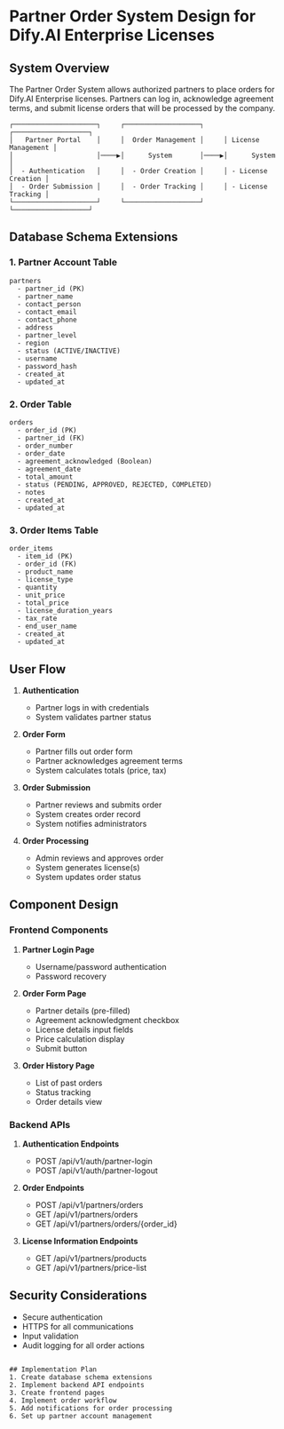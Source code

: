 # Partner Order System Design for Dify.AI Enterprise Licenses

## System Overview
The Partner Order System allows authorized partners to place orders for Dify.AI Enterprise licenses. Partners can log in, acknowledge agreement terms, and submit license orders that will be processed by the company.

```
┌─────────────────────┐     ┌───────────────────┐     ┌───────────────────┐
│   Partner Portal    │     │  Order Management │     │ License Management │
│                     │────▶│      System       │────▶│      System       │
│  - Authentication   │     │  - Order Creation │     │ - License Creation │
│  - Order Submission │     │  - Order Tracking │     │ - License Tracking │
└─────────────────────┘     └───────────────────┘     └───────────────────┘
```

## Database Schema Extensions

### 1. Partner Account Table
```
partners
  - partner_id (PK)
  - partner_name
  - contact_person
  - contact_email
  - contact_phone
  - address
  - partner_level
  - region
  - status (ACTIVE/INACTIVE)
  - username
  - password_hash
  - created_at
  - updated_at
```

### 2. Order Table
```
orders
  - order_id (PK)
  - partner_id (FK)
  - order_number
  - order_date
  - agreement_acknowledged (Boolean)
  - agreement_date
  - total_amount
  - status (PENDING, APPROVED, REJECTED, COMPLETED)
  - notes
  - created_at
  - updated_at
```

### 3. Order Items Table
```
order_items
  - item_id (PK)
  - order_id (FK)
  - product_name
  - license_type
  - quantity
  - unit_price
  - total_price
  - license_duration_years
  - tax_rate
  - end_user_name
  - created_at
  - updated_at
```

## User Flow

1. **Authentication**
   - Partner logs in with credentials
   - System validates partner status

2. **Order Form**
   - Partner fills out order form
   - Partner acknowledges agreement terms
   - System calculates totals (price, tax)

3. **Order Submission**
   - Partner reviews and submits order
   - System creates order record
   - System notifies administrators

4. **Order Processing**
   - Admin reviews and approves order
   - System generates license(s)
   - System updates order status

## Component Design

### Frontend Components
1. **Partner Login Page**
   - Username/password authentication
   - Password recovery

2. **Order Form Page**
   - Partner details (pre-filled)
   - Agreement acknowledgment checkbox
   - License details input fields
   - Price calculation display
   - Submit button

3. **Order History Page**
   - List of past orders
   - Status tracking
   - Order details view

### Backend APIs
1. **Authentication Endpoints**
   - POST /api/v1/auth/partner-login
   - POST /api/v1/auth/partner-logout

2. **Order Endpoints**
   - POST /api/v1/partners/orders
   - GET /api/v1/partners/orders
   - GET /api/v1/partners/orders/{order_id}

3. **License Information Endpoints**
   - GET /api/v1/partners/products
   - GET /api/v1/partners/price-list

## Security Considerations
- Secure authentication
- HTTPS for all communications
- Input validation
- Audit logging for all order actions
```

## Implementation Plan
1. Create database schema extensions
2. Implement backend API endpoints
3. Create frontend pages
4. Implement order workflow
5. Add notifications for order processing
6. Set up partner account management
